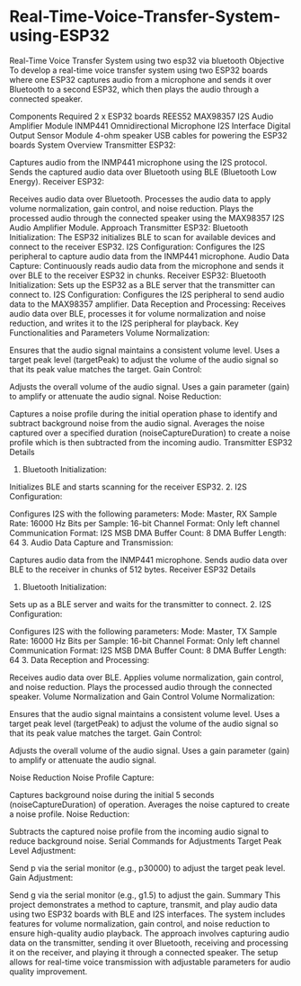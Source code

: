 # Real-Time-Voice-Transfer-System-using-ESP32
Real-Time Voice Transfer System using two esp32 via bluetooth 
Objective
To develop a real-time voice transfer system using two ESP32 boards where one ESP32 captures audio from a microphone and sends it over Bluetooth to a second ESP32, which then plays the audio through a connected speaker.

Components Required
2 x ESP32 boards
REES52 MAX98357 I2S Audio Amplifier Module
INMP441 Omnidirectional Microphone I2S Interface Digital Output Sensor Module
4-ohm speaker
USB cables for powering the ESP32 boards
System Overview
Transmitter ESP32:

Captures audio from the INMP441 microphone using the I2S protocol.
Sends the captured audio data over Bluetooth using BLE (Bluetooth Low Energy).
Receiver ESP32:

Receives audio data over Bluetooth.
Processes the audio data to apply volume normalization, gain control, and noise reduction.
Plays the processed audio through the connected speaker using the MAX98357 I2S Audio Amplifier Module.
Approach
Transmitter ESP32:
Bluetooth Initialization: The ESP32 initializes BLE to scan for available devices and connect to the receiver ESP32.
I2S Configuration: Configures the I2S peripheral to capture audio data from the INMP441 microphone.
Audio Data Capture: Continuously reads audio data from the microphone and sends it over BLE to the receiver ESP32 in chunks.
Receiver ESP32:
Bluetooth Initialization: Sets up the ESP32 as a BLE server that the transmitter can connect to.
I2S Configuration: Configures the I2S peripheral to send audio data to the MAX98357 amplifier.
Data Reception and Processing: Receives audio data over BLE, processes it for volume normalization and noise reduction, and writes it to the I2S peripheral for playback.
Key Functionalities and Parameters
Volume Normalization:

Ensures that the audio signal maintains a consistent volume level.
Uses a target peak level (targetPeak) to adjust the volume of the audio signal so that its peak value matches the target.
Gain Control:

Adjusts the overall volume of the audio signal.
Uses a gain parameter (gain) to amplify or attenuate the audio signal.
Noise Reduction:

Captures a noise profile during the initial operation phase to identify and subtract background noise from the audio signal.
Averages the noise captured over a specified duration (noiseCaptureDuration) to create a noise profile which is then subtracted from the incoming audio.
Transmitter ESP32 Details
1. Bluetooth Initialization:

Initializes BLE and starts scanning for the receiver ESP32.
2. I2S Configuration:

Configures I2S with the following parameters:
Mode: Master, RX
Sample Rate: 16000 Hz
Bits per Sample: 16-bit
Channel Format: Only left channel
Communication Format: I2S MSB
DMA Buffer Count: 8
DMA Buffer Length: 64
3. Audio Data Capture and Transmission:

Captures audio data from the INMP441 microphone.
Sends audio data over BLE to the receiver in chunks of 512 bytes.
Receiver ESP32 Details
1. Bluetooth Initialization:

Sets up as a BLE server and waits for the transmitter to connect.
2. I2S Configuration:

Configures I2S with the following parameters:
Mode: Master, TX
Sample Rate: 16000 Hz
Bits per Sample: 16-bit
Channel Format: Only left channel
Communication Format: I2S MSB
DMA Buffer Count: 8
DMA Buffer Length: 64
3. Data Reception and Processing:

Receives audio data over BLE.
Applies volume normalization, gain control, and noise reduction.
Plays the processed audio through the connected speaker.
Volume Normalization and Gain Control
Volume Normalization:

Ensures that the audio signal maintains a consistent volume level.
Uses a target peak level (targetPeak) to adjust the volume of the audio signal so that its peak value matches the target.
Gain Control:

Adjusts the overall volume of the audio signal.
Uses a gain parameter (gain) to amplify or attenuate the audio signal.

Noise Reduction
Noise Profile Capture:

Captures background noise during the initial 5 seconds (noiseCaptureDuration) of operation.
Averages the noise captured to create a noise profile.
Noise Reduction:

Subtracts the captured noise profile from the incoming audio signal to reduce background noise.
Serial Commands for Adjustments
Target Peak Level Adjustment:

Send p<value> via the serial monitor (e.g., p30000) to adjust the target peak level.
Gain Adjustment:

Send g<value> via the serial monitor (e.g., g1.5) to adjust the gain.
Summary
This project demonstrates a method to capture, transmit, and play audio data using two ESP32 boards with BLE and I2S interfaces. The system includes features for volume normalization, gain control, and noise reduction to ensure high-quality audio playback. The approach involves capturing audio data on the transmitter, sending it over Bluetooth, receiving and processing it on the receiver, and playing it through a connected speaker. The setup allows for real-time voice transmission with adjustable parameters for audio quality improvement.
